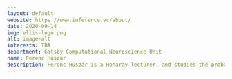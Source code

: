 ```yaml
---
layout: default
website: https://www.inference.vc/about/
date: 2020-09-14
img: ellis-logo.png
alt: image-alt
interests: TBA
department: Gatsby Computational Neuroscience Unit
name: Ferenc Huszar
description: Ferenc Huszár is a Honaray lecturer, and studies the probabilistic foundations and principles of data efficient machine learning. His recent work addresses meta-learning, few-shot classification, and causal inference. He is currently a Senior Research Scientist at Twitter where he leads a research team on data-efficient representation learning, as well as championing the company’s efforts on ethical applications of machine learning. He did his PhD at the Computational and Biological Learning Laboratory at Cambridge University in 2013. He has held multiple positions in the technology sector since then. Most notably, Ferenc was principal research scientist at Magic Pony Technology, a startup focussed on applying deep learning to the problem of image compression and low level computer vision.
---
```

